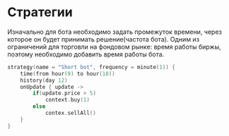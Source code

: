 # Стратегии

Изначально для бота необходимо задать промежуток времени, через которое он будет принимать решение(частота бота). Одним из ограничений для торговли на фондовом рынке: время работы биржы, поэтому необходимо добавить время работы бота.


```kotlin
strategy(name = "Short bot", frequency = minute(1)) {
    time(from hour(9) to hour(18))
    history(day 12)
    onUpdate { update ->
        if(update.price > 5)
            context.buy(1)
        else
            contex.sellAll()
    }
}
```